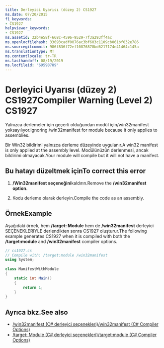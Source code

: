 ```yaml
---
title: Derleyici Uyarısı (düzey 2) CS1927
ms.date: 07/20/2015
f1_keywords:
- CS1927
helpviewer_keywords:
- CS1927
ms.assetid: 32b4e58f-668c-4596-9529-7f3a293ff4ac
ms.openlocfilehash: 33693cadf0076ac3bf603c1109cb061bf032e786
ms.sourcegitcommit: 986f836f72ef10876878bd6217174e41464c145a
ms.translationtype: MT
ms.contentlocale: tr-TR
ms.lasthandoff: 08/19/2019
ms.locfileid: "69598789"
---
```

# <a name="compiler-warning-level-2-cs1927"></a><span data-ttu-id="3ee33-102">Derleyici Uyarısı (düzey 2) CS1927</span><span class="sxs-lookup"><span data-stu-id="3ee33-102">Compiler Warning (Level 2) CS1927</span></span>
<span data-ttu-id="3ee33-103">Yalnızca derlemeler için geçerli olduğundan modül için/win32manifest yoksayılıyor.</span><span class="sxs-lookup"><span data-stu-id="3ee33-103">Ignoring /win32manifest for module because it only applies to assemblies.</span></span>  
  
 <span data-ttu-id="3ee33-104">Bir Win32 bildirimi yalnızca derleme düzeyinde uygulanır.</span><span class="sxs-lookup"><span data-stu-id="3ee33-104">A win32 manifest is only applied at the assembly level.</span></span> <span data-ttu-id="3ee33-105">Modülünüzün derlenmesi, ancak bildirimi olmayacak.</span><span class="sxs-lookup"><span data-stu-id="3ee33-105">Your module will compile but it will not have a manifest.</span></span>  
  
## <a name="to-correct-this-error"></a><span data-ttu-id="3ee33-106">Bu hatayı düzeltmek için</span><span class="sxs-lookup"><span data-stu-id="3ee33-106">To correct this error</span></span>  
  
1. <span data-ttu-id="3ee33-107">**/Win32manifest seçeneğini**kaldırın.</span><span class="sxs-lookup"><span data-stu-id="3ee33-107">Remove the **/win32manifest option**.</span></span>  
  
2. <span data-ttu-id="3ee33-108">Kodu derleme olarak derleyin.</span><span class="sxs-lookup"><span data-stu-id="3ee33-108">Compile the code as an assembly.</span></span>  
  
## <a name="example"></a><span data-ttu-id="3ee33-109">Örnek</span><span class="sxs-lookup"><span data-stu-id="3ee33-109">Example</span></span>  
 <span data-ttu-id="3ee33-110">Aşağıdaki örnek, hem **/target: Module** hem de **/win32manifest** derleyici SEÇENEKLERIYLE derlendikten sonra CS1927 oluşturur.</span><span class="sxs-lookup"><span data-stu-id="3ee33-110">The following example generates CS1927 when it is compiled with both the **/target:module** and **/win32manifest** compiler options.</span></span>  
  
```csharp  
// cs1927.cs  
// Compile with: /target:module /win32manifest  
using System;  
  
class ManifestWithModule  
{  
    static int Main()  
    {  
        return 1;  
    }  
}  
```  
  
## <a name="see-also"></a><span data-ttu-id="3ee33-111">Ayrıca bkz.</span><span class="sxs-lookup"><span data-stu-id="3ee33-111">See also</span></span>

- [<span data-ttu-id="3ee33-112">/win32manifest (C# derleyici seçenekleri)</span><span class="sxs-lookup"><span data-stu-id="3ee33-112">/win32manifest (C# Compiler Options)</span></span>](../language-reference/compiler-options/win32manifest-compiler-option.md)
- [<span data-ttu-id="3ee33-113">/target: Module (C# derleyici seçenekleri)</span><span class="sxs-lookup"><span data-stu-id="3ee33-113">/target:module (C# Compiler Options)</span></span>](../language-reference/compiler-options/target-module-compiler-option.md)
